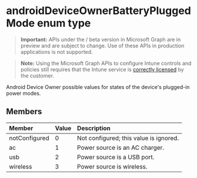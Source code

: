 ﻿# androidDeviceOwnerBatteryPluggedMode enum type

> **Important:** APIs under the / beta version in Microsoft Graph are in preview and are subject to change. Use of these APIs in production applications is not supported.

> **Note:** Using the Microsoft Graph APIs to configure Intune controls and policies still requires that the Intune service is [correctly licensed](https://go.microsoft.com/fwlink/?linkid=839381) by the customer.

Android Device Owner possible values for states of the device's plugged-in power modes.
## Members
|Member|Value|Description|
|:---|:---|:---|
|notConfigured|0|Not configured; this value is ignored.|
|ac|1|Power source is an AC charger.|
|usb|2|Power source is a USB port.|
|wireless|3|Power source is wireless.|





